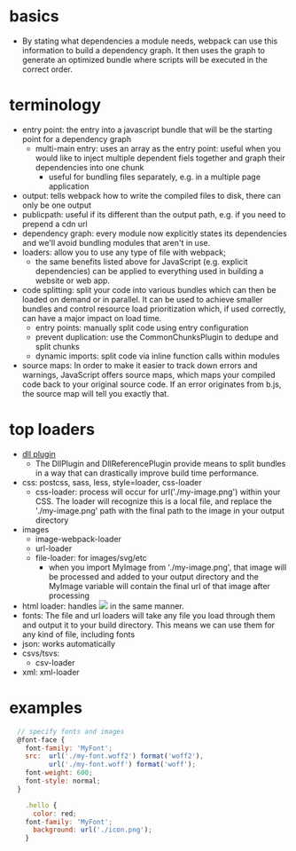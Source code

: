 # basics
  - By stating what dependencies a module needs, webpack can use this information to build a dependency graph. It then uses the graph to generate an optimized bundle where scripts will be executed in the correct order.



# terminology
  - entry point: the entry into a javascript bundle that will be the starting point for a dependency graph
    - multi-main entry: uses an array as the entry point: useful when you would like to inject multiple dependent fiels together and graph their dependencies into one chunk
      - useful for bundling files separately, e.g. in a multiple page application
  - output: tells webpack how to write the compiled files to disk, there can only be one output
  - publicpath: useful if its different than the output path, e.g. if you need to prepend a cdn url
  - dependency graph: every module now explicitly states its dependencies and we'll avoid bundling modules that aren't in use.
  - loaders: allow you to use any type of file with webpack;
    - the same benefits listed above for JavaScript (e.g. explicit dependencies) can be applied to everything used in building a website or web app.
  - code splitting: split your code into various bundles which can then be loaded on demand or in parallel. It can be used to achieve smaller bundles and control resource load prioritization which, if used correctly, can have a major impact on load time.
    - entry points: manually split code using entry configuration
    - prevent duplication: use the CommonChunksPlugin to dedupe and split chunks
    - dynamic imports: split code via inline function calls within modules
  - source maps: In order to make it easier to track down errors and warnings, JavaScript offers source maps, which maps your compiled code back to your original source code. If an error originates from b.js, the source map will tell you exactly that.

# top loaders
  - [dll plugin](https://webpack.js.org/plugins/dll-plugin/)
    - The DllPlugin and DllReferencePlugin provide means to split bundles in a way that can drastically improve build time performance.
  - css: postcss, sass, less, style=loader, css-loader
    - css-loader: process will occur for url('./my-image.png') within your CSS. The loader will recognize this is a local file, and replace the './my-image.png' path with the final path to the image in your output directory
  - images
    - image-webpack-loader
    - url-loader
    - file-loader: for images/svg/etc
      - when you import MyImage from './my-image.png', that image will be processed and added to your output directory and the MyImage variable will contain the final url of that image after processing
  - html loader: handles <img src="./my-image.png" /> in the same manner.
  - fonts: The file and url loaders will take any file you load through them and output it to your build directory. This means we can use them for any kind of file, including fonts
  - json: works automatically
  - csvs/tsvs:
    - csv-loader
  - xml: xml-loader

# examples
  ```js
    // specify fonts and images
    @font-face {
      font-family: 'MyFont';
      src:  url('./my-font.woff2') format('woff2'),
            url('./my-font.woff') format('woff');
      font-weight: 600;
      font-style: normal;
    }

      .hello {
        color: red;
      font-family: 'MyFont';
        background: url('./icon.png');
      }
  ```
